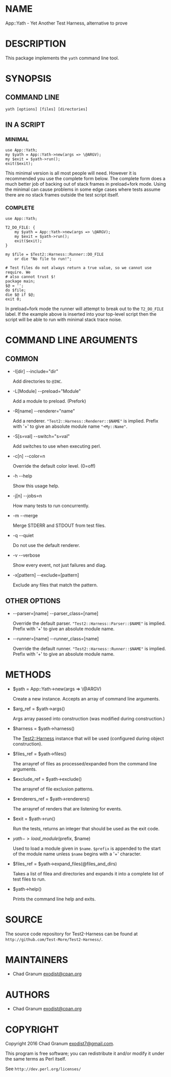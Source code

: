 # NAME

App::Yath - Yet Another Test Harness, alternative to prove

# DESCRIPTION

This package implements the `yath` command line tool.

# SYNOPSIS

## COMMAND LINE

    yath [options] [files] [directories]

## IN A SCRIPT

### MINIMAL

    use App::Yath;
    my $yath = App::Yath->new(args => \@ARGV);
    my $exit = $yath->run();
    exit($exit);

This minimal version is all most people will need. However it is recommended
you use the complete form below. The complete form does a much better job of
backing out of stack frames in preload+fork mode. Using the minimal can cause
problems in some edge cases where tests assume there are no stack frames
outside the test script itself.

### COMPLETE

    use App::Yath;

    T2_DO_FILE: {
        my $yath = App::Yath->new(args => \@ARGV);
        my $exit = $yath->run();
        exit($exit);
    }

    my $file = $Test2::Harness::Runner::DO_FILE
        or die "No file to run!";

    # Test files do not always return a true value, so we cannot use require. We
    # also cannot trust $!
    package main;
    $@ = '';
    do $file;
    die $@ if $@;
    exit 0;

In preload+fork mode the runner will attempt to break out to the `T2_DO_FILE`
label. If the example above is inserted into your top-level script then the
script will be able to run with minimal stack trace noise.

# COMMAND LINE ARGUMENTS

## COMMON

- -I\[dir\] --include="dir"

    Add directories to `@INC`.

- -L\[Module\] --preload="Module"

    Add a module to preload. (Prefork)

- -R\[name\] --renderer="name"

    Add a renderer. `"Test2::Harness::Renderer::$NAME"` is implied. Prefix with
    '+' to give an absolute module name `"+My::Name"`.

- -S\[s=val\] --switch="s=val"

    Add switches to use when executing perl.

- -c\[n\] --color=n

    Override the default color level. (0=off)

- -h --help

    Show this usage help.

- -j\[n\] --jobs=n

    How many tests to run concurrently.

- -m --merge

    Merge STDERR and STDOUT from test files.

- -q --quiet

    Do not use the default renderer.

- -v --verbose

    Show every event, not just failures and diag.

- -x\[pattern\] --exclude=\[pattern\]

    Exclude any files that match the pattern.

## OTHER OPTIONS

- --parser=\[name\] --parser\_class=\[name\]

    Override the default parser. `"Test2::Harness::Parser::$NAME"` is implied.
    Prefix with '+' to give an absolute module name.

- --runner=\[name\] --runner\_class=\[name\]

    Override the default runner. `"Test2::Harness::Runner::$NAME"` is implied.
    Prefix with '+' to give an absolute module name.

# METHODS

- $yath = App::Yath->new(args => \\@ARGV)

    Create a new instance. Accepts an array of command line arguments.

- $arg\_ref = $yath->args()

    Args array passed into construction (was modified during construction.)

- $harness = $yath->harness()

    The [Test2::Harness](https://metacpan.org/pod/Test2::Harness) instance that will be used (configured during object
    construction).

- $files\_ref = $yath->files()

    The arrayref of files as processed/expanded from the command line arguments.

- $exclude\_ref = $yath->exclude()

    The arrayref of file exclusion patterns.

- $renderers\_ref = $yath->renderers()

    The arrayref of renders that are listening for events.

- $exit = $yath->run()

    Run the tests, returns an integer that should be used as the exit code.

- $yath->load\_module($prefix, $name)

    Used to load a module given in `$name`. `$prefix` is appended to the start of
    the module name unless `$name` begins with a '+' character.

- $files\_ref = $yath->expand\_files(@files\_and\_dirs)

    Takes a list of filea and directories and expands it into a complete list of
    test files to run.

- $yath->help()

    Prints the command line help and exits.

# SOURCE

The source code repository for Test2-Harness can be found at
`http://github.com/Test-More/Test2-Harness/`.

# MAINTAINERS

- Chad Granum <exodist@cpan.org>

# AUTHORS

- Chad Granum <exodist@cpan.org>

# COPYRIGHT

Copyright 2016 Chad Granum <exodist7@gmail.com>.

This program is free software; you can redistribute it and/or
modify it under the same terms as Perl itself.

See `http://dev.perl.org/licenses/`
